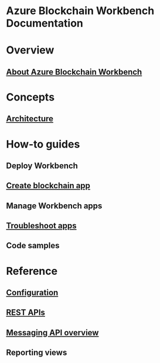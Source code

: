 ﻿# Azure Blockchain Workbench Documentation

# Overview
## [About Azure Blockchain Workbench](blockchain-workbench-overview.md)

# Concepts
## [Architecture](blockchain-workbench-architecture.md)

# How-to guides
## Deploy Workbench
## [Create blockchain app](blockchain-workbench-troubleshooting.md)
## Manage Workbench apps
## [Troubleshoot apps](blockchain-workbench-troubleshooting.md)
## Code samples

# Reference
## [Configuration](blockchain-workbench-configuration-overview.md)
## [REST APIs](https://review.docs.microsoft.com/rest/api/azure-blockchain-workbench)
## [Messaging API overview](blockchain-workbench-messages-overview.md)
## Reporting views